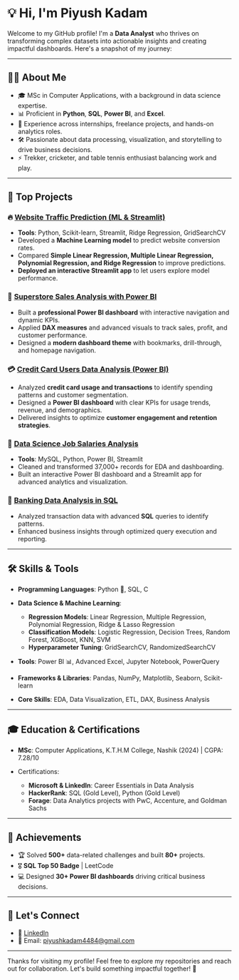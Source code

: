 # 💡 Hi, I'm Piyush Kadam

Welcome to my GitHub profile! I'm a **Data Analyst** who thrives on transforming complex datasets into actionable insights and creating impactful dashboards. Here's a snapshot of my journey:

---

## 🧑‍💻 About Me

* 🎓 MSc in Computer Applications, with a background in data science expertise.
* 📊 Proficient in **Python**, **SQL**, **Power BI**, and **Excel**.
* 🌟 Experience across internships, freelance projects, and hands-on analytics roles.
* 🛠️ Passionate about data processing, visualization, and storytelling to drive business decisions.
* ⚡ Trekker, cricketer, and table tennis enthusiast balancing work and play.

---

## 🚀 Top Projects

### 🔥 [Website Traffic Prediction (ML & Streamlit)](https://github.com/PiyushBrave4484/website_traffic_prediction)

* **Tools**: Python, Scikit-learn, Streamlit, Ridge Regression, GridSearchCV
* Developed a **Machine Learning model** to predict website conversion rates.
* Compared **Simple Linear Regression, Multiple Linear Regression, Polynomial Regression, and Ridge Regression** to improve predictions.
* **Deployed an interactive Streamlit app** to let users explore model performance.

### 🏬 [Superstore Sales Analysis with Power BI](https://github.com/PiyushBrave4484/Superstore-Sales-Analysis-By-PowerBI.git)

* Built a **professional Power BI dashboard** with interactive navigation and dynamic KPIs.
* Applied **DAX measures** and advanced visuals to track sales, profit, and customer performance.
* Designed a **modern dashboard theme** with bookmarks, drill-through, and homepage navigation.

### 💳 [Credit Card Users Data Analysis (Power BI)](https://github.com/PiyushBrave4484/Credit-Card-User-s-DataAnalysis-PowerBI.git)

* Analyzed **credit card usage and transactions** to identify spending patterns and customer segmentation.
* Designed a **Power BI dashboard** with clear KPIs for usage trends, revenue, and demographics.
* Delivered insights to optimize **customer engagement and retention strategies**.

### 💼 [Data Science Job Salaries Analysis](https://github.com/PiyushBrave4484/data_science_job_salaries_analysis.git)

* **Tools**: MySQL, Python, Power BI, Streamlit
* Cleaned and transformed 37,000+ records for EDA and dashboarding.
* Built an interactive Power BI dashboard and a Streamlit app for advanced analytics and visualization.

### 🏦 [Banking Data Analysis in SQL](https://github.com/PiyushBrave4484/Banking-Data-Analysis-in-SQL-Geekster-)

* Analyzed transaction data with advanced **SQL** queries to identify patterns.
* Enhanced business insights through optimized query execution and reporting.

---

## 🛠️ Skills & Tools

* **Programming Languages**: Python 🐍, SQL, C
* **Data Science & Machine Learning**:

  * **Regression Models**: Linear Regression, Multiple Regression, Polynomial Regression, Ridge & Lasso Regression
  * **Classification Models**: Logistic Regression, Decision Trees, Random Forest, XGBoost, KNN, SVM
  * **Hyperparameter Tuning**: GridSearchCV, RandomizedSearchCV
* **Tools**: Power BI 📊, Advanced Excel, Jupyter Notebook, PowerQuery
* **Frameworks & Libraries**: Pandas, NumPy, Matplotlib, Seaborn, Scikit-learn
* **Core Skills**: EDA, Data Visualization, ETL, DAX, Business Analysis

---

## 🎓 Education & Certifications

* **MSc**: Computer Applications, K.T.H.M College, Nashik (2024) | CGPA: 7.28/10
* Certifications:

  * **Microsoft & LinkedIn**: Career Essentials in Data Analysis
  * **HackerRank**: SQL (Gold Level), Python (Gold Level)
  * **Forage**: Data Analytics projects with PwC, Accenture, and Goldman Sachs

---

## 🌟 Achievements

* 🏆 Solved **500+** data-related challenges and built **80+** projects.
* 🎖️ **SQL Top 50 Badge** | LeetCode
* 💻 Designed **30+ Power BI dashboards** driving critical business decisions.

---

## 🤝 Let's Connect

* 💼 [LinkedIn](http://www.linkedin.com/in/piyushkadam4)
* 📧 Email: [piyushkadam4484@gmail.com](mailto:piyushkadam4484@gmail.com)

---

Thanks for visiting my profile! Feel free to explore my repositories and reach out for collaboration. Let's build something impactful together! 🚀
